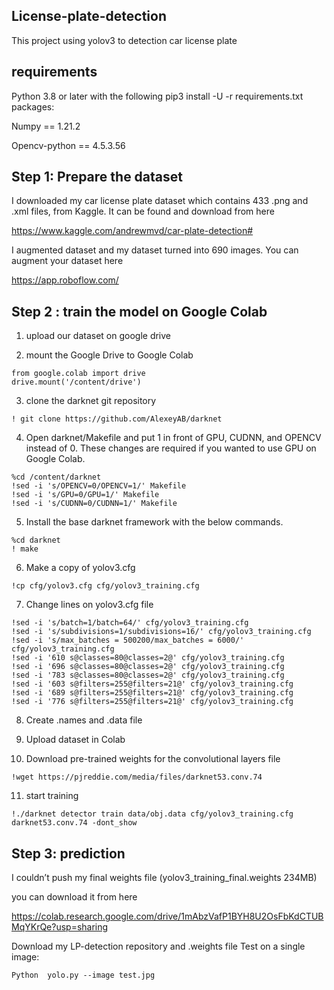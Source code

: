 ## License-plate-detection
This project using yolov3 to detection car license plate

## requirements
Python 3.8 or later with the following pip3 install -U -r requirements.txt packages:

Numpy == 1.21.2

Opencv-python == 4.5.3.56

## Step 1: Prepare the dataset
I downloaded my car license plate dataset which contains 433 .png and .xml files, from Kaggle. It can be found and download from here

https://www.kaggle.com/andrewmvd/car-plate-detection#

I augmented dataset and my dataset turned into 690 images.
You can augment your dataset here

https://app.roboflow.com/


## Step 2 : train the model on Google Colab

1. upload our dataset on google drive

2. mount the Google Drive to Google Colab

```
from google.colab import drive
drive.mount('/content/drive')
```

3. clone the darknet git repository
```
! git clone https://github.com/AlexeyAB/darknet
```

4. Open darknet/Makefile and put 1 in front of GPU, CUDNN, and OPENCV instead of 0. These changes are required if you wanted to use GPU on Google Colab.
```
%cd /content/darknet
!sed -i 's/OPENCV=0/OPENCV=1/' Makefile
!sed -i 's/GPU=0/GPU=1/' Makefile
!sed -i 's/CUDNN=0/CUDNN=1/' Makefile
```

5. Install the base darknet framework with the below commands.
```
%cd darknet 
! make
```


6. Make a copy of yolov3.cfg
```
!cp cfg/yolov3.cfg cfg/yolov3_training.cfg
```


7. Change lines on yolov3.cfg file
```
!sed -i 's/batch=1/batch=64/' cfg/yolov3_training.cfg
!sed -i 's/subdivisions=1/subdivisions=16/' cfg/yolov3_training.cfg
!sed -i 's/max_batches = 500200/max_batches = 6000/' cfg/yolov3_training.cfg
!sed -i '610 s@classes=80@classes=2@' cfg/yolov3_training.cfg
!sed -i '696 s@classes=80@classes=2@' cfg/yolov3_training.cfg
!sed -i '783 s@classes=80@classes=2@' cfg/yolov3_training.cfg
!sed -i '603 s@filters=255@filters=21@' cfg/yolov3_training.cfg
!sed -i '689 s@filters=255@filters=21@' cfg/yolov3_training.cfg
!sed -i '776 s@filters=255@filters=21@' cfg/yolov3_training.cfg
```


8. Create .names and .data file


9. Upload dataset in Colab


10. Download pre-trained weights for the convolutional layers file

```
!wget https://pjreddie.com/media/files/darknet53.conv.74
```


11. start training
```
!./darknet detector train data/obj.data cfg/yolov3_training.cfg darknet53.conv.74 -dont_show
```


## Step 3: prediction

 I couldn’t push my final weights file  (yolov3_training_final.weights 234MB)
 
you can download it from here

https://colab.research.google.com/drive/1mAbzVafP1BYH8U2OsFbKdCTUBMqYKrQe?usp=sharing

Download my LP-detection repository and .weights file
Test on a single image:
```
Python  yolo.py --image test.jpg
```

